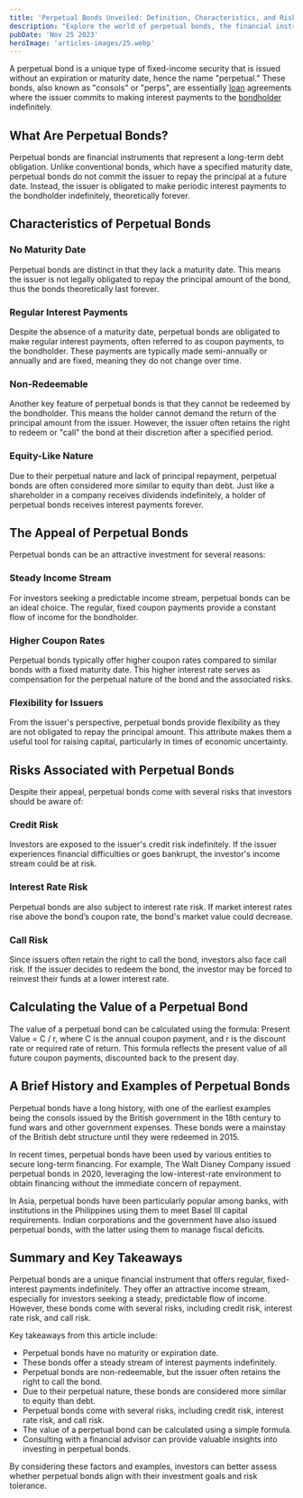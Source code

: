 ```yaml
---
title: 'Perpetual Bonds Unveiled: Definition, Characteristics, and Risks'
description: "Explore the world of perpetual bonds, the financial instruments that never mature. Learn how they work, their benefits, and their role in markets."
pubDate: 'Nov 25 2023'
heroImage: 'articles-images/25.webp'
---
```


<div class="blog-content">
    <p>A perpetual bond is a unique type of fixed-income security that is issued without an expiration or maturity date,
        hence the name &quot;perpetual.&quot; These bonds, also known as &quot;consols&quot; or &quot;perps&quot;, are
        essentially <a href="https://www.investopedia.com/terms/l/loan.asp" target="_blank">loan</a> agreements where
        the issuer commits to making interest payments to the <a
            href="https://dictionary.cambridge.org/dictionary/english/bondholder" target="_blank">bondholder</a>
        indefinitely.</p>
    <h2><strong>What Are Perpetual Bonds?</strong></h2>
    <p>Perpetual bonds are financial instruments that represent a long-term debt obligation. Unlike conventional bonds,
        which have a specified maturity date, perpetual bonds do not commit the issuer to repay the principal at a
        future date. Instead, the issuer is obligated to make periodic interest payments to the bondholder indefinitely,
        theoretically forever.</p>
    <h2><strong>Characteristics of Perpetual Bonds</strong></h2>
    <h3><strong>No Maturity Date</strong></h3>
    <p>Perpetual bonds are distinct in that they lack a maturity date. This means the issuer is not legally obligated to
        repay the principal amount of the bond, thus the bonds theoretically last forever.</p>
    <h3><strong>Regular Interest Payments</strong></h3>
    <p>Despite the absence of a maturity date, perpetual bonds are obligated to make regular interest payments, often
        referred to as coupon payments, to the bondholder. These payments are typically made semi-annually or annually
        and are fixed, meaning they do not change over time.</p>
    <h3><strong>Non-Redeemable</strong></h3>
    <p>Another key feature of perpetual bonds is that they cannot be redeemed by the bondholder. This means the holder
        cannot demand the return of the principal amount from the issuer. However, the issuer often retains the right to
        redeem or &quot;call&quot; the bond at their discretion after a specified period.</p>
    <h3><strong>Equity-Like Nature</strong></h3>
    <p>Due to their perpetual nature and lack of principal repayment, perpetual bonds are often considered more similar
        to equity than debt. Just like a shareholder in a company receives dividends indefinitely, a holder of perpetual
        bonds receives interest payments forever.</p>
    <h2><strong>The Appeal of Perpetual Bonds</strong></h2>
    <p>Perpetual bonds can be an attractive investment for several reasons:</p>
    <h3><strong>Steady Income Stream</strong></h3>
    <p>For investors seeking a predictable income stream, perpetual bonds can be an ideal choice. The regular, fixed
        coupon payments provide a constant flow of income for the bondholder.</p>
    <h3><strong>Higher Coupon Rates</strong></h3>
    <p>Perpetual bonds typically offer higher coupon rates compared to similar bonds with a fixed maturity date. This
        higher interest rate serves as compensation for the perpetual nature of the bond and the associated risks.</p>
    <h3><strong>Flexibility for Issuers</strong></h3>
    <p>From the issuer&#x27;s perspective, perpetual bonds provide flexibility as they are not obligated to repay the
        principal amount. This attribute makes them a useful tool for raising capital, particularly in times of economic
        uncertainty.</p>
    <h2><strong>Risks Associated with Perpetual Bonds</strong></h2>
    <p>Despite their appeal, perpetual bonds come with several risks that investors should be aware of:</p>
    <h3><strong>Credit Risk</strong></h3>
    <p>Investors are exposed to the issuer&#x27;s credit risk indefinitely. If the issuer experiences financial
        difficulties or goes bankrupt, the investor&#x27;s income stream could be at risk.</p>
    <h3><strong>Interest Rate Risk</strong></h3>
    <p>Perpetual bonds are also subject to interest rate risk. If market interest rates rise above the bond’s coupon
        rate, the bond&#x27;s market value could decrease.</p>
    <h3><strong>Call Risk</strong></h3>
    <p>Since issuers often retain the right to call the bond, investors also face call risk. If the issuer decides to
        redeem the bond, the investor may be forced to reinvest their funds at a lower interest rate.</p>
    <h2><strong>Calculating the Value of a Perpetual Bond</strong></h2>
    <p>The value of a perpetual bond can be calculated using the formula: Present Value = C / r, where C is the annual
        coupon payment, and r is the discount rate or required rate of return. This formula reflects the present value
        of all future coupon payments, discounted back to the present day.</p>
    <h2><strong>A Brief History and Examples of Perpetual Bonds</strong></h2>
    <p>Perpetual bonds have a long history, with one of the earliest examples being the consols issued by the British
        government in the 18th century to fund wars and other government expenses. These bonds were a mainstay of the
        British debt structure until they were redeemed in 2015.</p>
    <p>In recent times, perpetual bonds have been used by various entities to secure long-term financing. For example,
        The Walt Disney Company issued perpetual bonds in 2020, leveraging the low-interest-rate environment to obtain
        financing without the immediate concern of repayment.</p>
    <p>In Asia, perpetual bonds have been particularly popular among banks, with institutions in the Philippines using
        them to meet Basel III capital requirements. Indian corporations and the government have also issued perpetual
        bonds, with the latter using them to manage fiscal deficits.</p>
    <h2><strong>Summary and Key Takeaways</strong></h2>
    <p>Perpetual bonds are a unique financial instrument that offers regular, fixed-interest payments indefinitely. They
        offer an attractive income stream, especially for investors seeking a steady, predictable flow of income.
        However, these bonds come with several risks, including credit risk, interest rate risk, and call risk.</p>
    <p>Key takeaways from this article include:</p>
    <ul role="list">
        <li>Perpetual bonds have no maturity or expiration date.</li>
        <li>These bonds offer a steady stream of interest payments indefinitely.</li>
        <li>Perpetual bonds are non-redeemable, but the issuer often retains the right to call the bond.</li>
        <li>Due to their perpetual nature, these bonds are considered more similar to equity than debt.</li>
        <li>Perpetual bonds come with several risks, including credit risk, interest rate risk, and call risk.</li>
        <li>The value of a perpetual bond can be calculated using a simple formula.</li>
        <li>Consulting with a financial advisor can provide valuable insights into investing in perpetual bonds.</li>
    </ul>
    <p>By considering these factors and examples, investors can better assess whether perpetual bonds align with their
        investment goals and risk tolerance.</p>
</div>